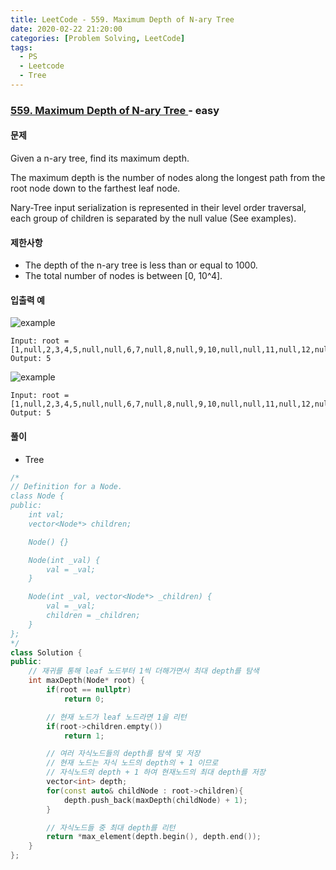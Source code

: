 ```yaml
---
title: LeetCode - 559. Maximum Depth of N-ary Tree
date: 2020-02-22 21:20:00
categories: [Problem Solving, LeetCode]
tags:
  - PS
  - Leetcode
  - Tree
---
```


### [ 559. Maximum Depth of N-ary Tree ](https://leetcode.com/problems/maximum-depth-of-n-ary-tree/) - easy

#### 문제

Given a n-ary tree, find its maximum depth.

The maximum depth is the number of nodes along the longest path from the root node down to the farthest leaf node.

Nary-Tree input serialization is represented in their level order traversal, each group of children is separated by the null value (See examples).

#### 제한사항

- The depth of the n-ary tree is less than or equal to 1000.
- The total number of nodes is between [0, 10^4].

#### 입출력 예

![example](https://assets.leetcode.com/uploads/2018/10/12/narytreeexample.png)

```
Input: root = [1,null,2,3,4,5,null,null,6,7,null,8,null,9,10,null,null,11,null,12,null,13,null,null,14]
Output: 5
```

![example](https://assets.leetcode.com/uploads/2019/11/08/sample_4_964.png)

```
Input: root = [1,null,2,3,4,5,null,null,6,7,null,8,null,9,10,null,null,11,null,12,null,13,null,null,14]
Output: 5
```

#### 풀이

- Tree

```cpp
/*
// Definition for a Node.
class Node {
public:
    int val;
    vector<Node*> children;

    Node() {}

    Node(int _val) {
        val = _val;
    }

    Node(int _val, vector<Node*> _children) {
        val = _val;
        children = _children;
    }
};
*/
class Solution {
public:
    // 재귀를 통해 leaf 노드부터 1씩 더해가면서 최대 depth를 탐색
    int maxDepth(Node* root) {
        if(root == nullptr)
            return 0;

        // 현재 노드가 leaf 노드라면 1을 리턴
        if(root->children.empty())
            return 1;

        // 여러 자식노드들의 depth를 탐색 및 저장
        // 현재 노드는 자식 노드의 depth의 + 1 이므로
        // 자식노드의 depth + 1 하여 현재노드의 최대 depth를 저장
        vector<int> depth;
        for(const auto& childNode : root->children){
            depth.push_back(maxDepth(childNode) + 1);
        }

        // 자식노드들 중 최대 depth를 리턴
        return *max_element(depth.begin(), depth.end());
    }
};
```
